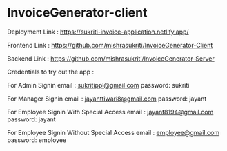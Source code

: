 # InvoiceGenerator-client

Deployment Link :	https://sukriti-invoice-application.netlify.app/

Frontend Link :	https://github.com/mishrasukriti/InvoiceGenerator-Client

Backend Link :	https://github.com/mishrasukriti/InvoiceGenerator-Server


Credentials to try out the app :

For Admin Signin
email : sukritippl@gmail.com
password: sukriti

For Manager Signin
email : jayanttiwari8@gmail.com
password: jayant

For Employee Signin With Special Access
email : jayant8194@gmail.com
password: jayant


For Employee Signin Without Special Access
email : employee@gmail.com
password: employee


